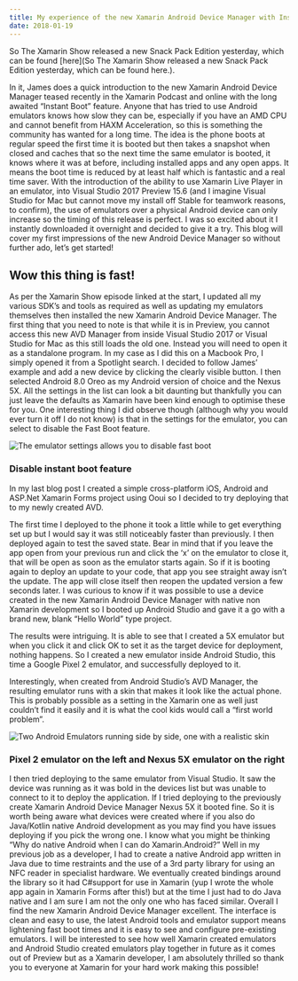 ```yaml
--- 
title: My experience of the new Xamarin Android Device Manager with Instant Boot feature
date: 2018-01-19
---
```


So The Xamarin Show released a new Snack Pack Edition yesterday, which can be found [here](So The Xamarin Show released a new Snack Pack Edition yesterday, which can be found here.).

In it, James does a quick introduction to the new Xamarin Android Device Manager teased recently in the Xamarin Podcast and online with the long awaited “Instant Boot” feature. Anyone that has tried to use Android emulators knows how slow they can be, especially if you have an AMD CPU and cannot benefit from HAXM Acceleration, so this is something the community has wanted for a long time.
The idea is the phone boots at regular speed the first time it is booted but then takes a snapshot when closed and caches that so the next time the same emulator is booted, it knows where it was at before, including installed apps and any open apps. It means the boot time is reduced by at least half which is fantastic and a real time saver.
With the introduction of the ability to use Xamarin Live Player in an emulator, into Visual Studio 2017 Preview 15.6 (and I imagine Visual Studio for Mac but cannot move my install off Stable for teamwork reasons, to confirm), the use of emulators over a physical Android device can only increase so the timing of this release is perfect.
I was so excited about it I instantly downloaded it overnight and decided to give it a try. This blog will cover my first impressions of the new Android Device Manager so without further ado, let’s get started!

## Wow this thing is fast!

As per the Xamarin Show episode linked at the start, I updated all my various SDK’s and tools as required as well as updating my emulators themselves then installed the new Xamarin Android Device Manager.
The first thing that you need to note is that while it is in Preview, you cannot access this new AVD Manager from inside Visual Studio 2017 or Visual Studio for Mac as this still loads the old one. Instead you will need to open it as a standalone program. In my case as I did this on a Macbook Pro, I simply opened it from a Spotlight search.
I decided to follow James’ example and add a new device by clicking the clearly visible button. I then selected Android 8.0 Oreo as my Android version of choice and the Nexus 5X. All the settings in the list can look a bit daunting but thankfully you can just leave the defaults as Xamarin have been kind enough to optimise these for you.
One interesting thing I did observe though (although why you would ever turn it off I do not know) is that in the settings for the emulator, you can select to disable the Fast Boot feature.

![The emulator settings allows you to disable fast boot](../../Images/new-avd-manager/settings.png)
### Disable instant boot feature

In my last blog post I created a simple cross-platform iOS, Android and ASP.Net Xamarin Forms project using Ooui so I decided to try deploying that to my newly created AVD.

The first time I deployed to the phone it took a little while to get everything set up but I would say it was still noticeably faster than previously. I then deployed again to test the saved state. Bear in mind that if you leave the app open from your previous run and click the ‘x’ on the emulator to close it, that will be open as soon as the emulator starts again. So if it is booting again to deploy an update to your code, that app you see straight away isn’t the update. The app will close itself then reopen the updated version a few seconds later.
I was curious to know if it was possible to use a device created in the new Xamarin Android Device Manager with native non Xamarin development so I booted up Android Studio and gave it a go with a brand new, blank “Hello World” type project.

The results were intriguing. It is able to see that I created a 5X emulator but when you click it and click OK to set it as the target device for deployment, nothing happens. So I created a new emulator inside Android Studio, this time a Google Pixel 2 emulator, and successfully deployed to it.

Interestingly, when created from Android Studio’s AVD Manager, the resulting emulator runs with a skin that makes it look like the actual phone. This is probably possible as a setting in the Xamarin one as well just couldn’t find it easily and it is what the cool kids would call a “first world problem”.

![Two Android Emulators running side by side, one with a realistic skin](../../Images/new-avd-manager/skins.png)
### Pixel 2 emulator on the left and Nexus 5X emulator on the right

I then tried deploying to the same emulator from Visual Studio. It saw the device was running as it was bold in the devices list but was unable to connect to it to deploy the application. If I tried deploying to the previously create Xamarin Android Device Manager Nexus 5X it booted fine.
So it is worth being aware what devices were created where if you also do Java/Kotlin native Android development as you may find you have issues deploying if you pick the wrong one.
I know what you might be thinking “Why do native Android when I can do Xamarin.Android?” Well in my previous job as a developer, I had to create a native Android app written in Java due to time restraints and the use of a 3rd party library for using an NFC reader in specialist hardware.
We eventually created bindings around the library so it had C#support for use in Xamarin (yup I wrote the whole app again in Xamarin Forms after this!) but at the time I just had to do Java native and I am sure I am not the only one who has faced similar.
Overall I find the new Xamarin Android Device Manager excellent. The interface is clean and easy to use, the latest Android tools and emulator support means lightening fast boot times and it is easy to see and configure pre-existing emulators.
I will be interested to see how well Xamarin created emulators and Android Studio created emulators play together in future as it comes out of Preview but as a Xamarin developer, I am absolutely thrilled so thank you to everyone at Xamarin for your hard work making this possible!
